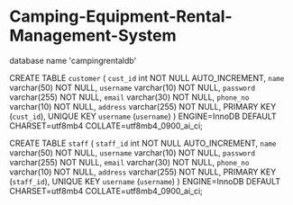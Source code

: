 # Camping-Equipment-Rental-Management-System


database name 'campingrentaldb'

CREATE TABLE `customer` (
  `cust_id` int NOT NULL AUTO_INCREMENT,
  `name` varchar(50) NOT NULL,
  `username` varchar(10) NOT NULL,
  `password` varchar(255) NOT NULL,
  `email` varchar(30) NOT NULL,
  `phone_no` varchar(10) NOT NULL,
  `address` varchar(255) NOT NULL,
  PRIMARY KEY (`cust_id`),
  UNIQUE KEY `username` (`username`)
) ENGINE=InnoDB DEFAULT CHARSET=utf8mb4 COLLATE=utf8mb4_0900_ai_ci;

CREATE TABLE `staff` (
  `staff_id` int NOT NULL AUTO_INCREMENT,
  `name` varchar(50) NOT NULL,
  `username` varchar(10) NOT NULL,
  `password` varchar(255) NOT NULL,
  `email` varchar(30) NOT NULL,
  `phone_no` varchar(10) NOT NULL,
  `address` varchar(255) NOT NULL,
  PRIMARY KEY (`staff_id`),
  UNIQUE KEY `username` (`username`)
) ENGINE=InnoDB DEFAULT CHARSET=utf8mb4 COLLATE=utf8mb4_0900_ai_ci;
